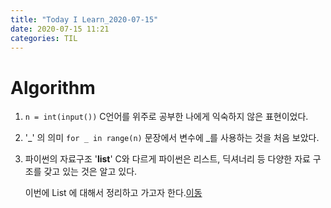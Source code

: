 ```yaml
---
title: "Today I Learn_2020-07-15"
date: 2020-07-15 11:21
categories: TIL
---
```

# Algorithm
1. `n = int(input())`
    C언어를 위주로 공부한 나에게 익숙하지 않은 표현이었다.


2. '_' 의 의미
	`for _ in range(n)` 문장에서 변수에 _를 사용하는 것을 처음 보았다.


3. 파이썬의 자료구조 '**list**'
    C와 다르게 파이썬은 리스트, 딕셔너리 등 다양한 자료 구조를 갖고 있는 것은 알고 있다.

    이번에 List 에 대해서 정리하고 가고자 한다.[이동](https://ph-park.github.io./jekyll/update/python-list/)
